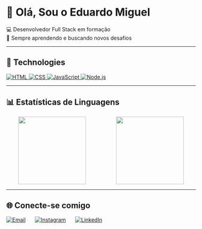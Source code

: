# 👋 Olá, Sou o Eduardo Miguel  

💻 Desenvolvedor Full Stack em formação  
🎯 Sempre aprendendo e buscando novos desafios  

---

## 🚀 Technologies

<!-- HTML -->
<a href="https://developer.mozilla.org/pt-BR/docs/Web/HTML" target="_blank">
  <img src="https://img.shields.io/badge/HTML-E34F26?style=for-the-badge&logo=html5&logoColor=FFFFFF" alt="HTML"/>
</a>

<!-- CSS -->
<a href="https://developer.mozilla.org/pt-BR/docs/Web/CSS" target="_blank">
  <img src="https://img.shields.io/badge/CSS-1572B6?style=for-the-badge&logo=css3&logoColor=FFFFFF" alt="CSS"/>
</a>

<!-- JavaScript -->
<a href="https://developer.mozilla.org/pt-BR/docs/Web/JavaScript" target="_blank">
  <img src="https://img.shields.io/badge/JavaScript-F7DF1E?style=for-the-badge&logo=javascript&logoColor=000000" alt="JavaScript"/>
</a>

<!-- Node.js -->
<a href="https://nodejs.org/" target="_blank">
  <img src="https://img.shields.io/badge/Node.js-339933?style=for-the-badge&logo=node.js&logoColor=FFFFFF" alt="Node.js"/>
</a>

---

## 📊 Estatísticas de Linguagens

<p align="center" style="display: flex; justify-content: center; gap: 80px; flex-wrap: wrap; align-items: center;">
  
  <!-- GitHub Stats geral -->
  <img height="180em" src="https://github-readme-stats.vercel.app/api?username=TWLMORFEU&show_icons=true&count_private=true&include_all_commits=true&title_color=A3C4F3&icon_color=A3C4F3&text_color=A3C4F3&bg_color=000000"/>

  <!-- Gráfico de linguagens em donut -->
  <img height="180em" src="https://github-readme-stats.vercel.app/api/top-langs/?username=TWLMORFEU&layout=donut&langs_count=8&title_color=A3C4F3&text_color=A3C4F3&bg_color=000000&hide_border=false&icon_color=A3C4F3"/>

</p>

---

## 🌐 Conecte-se comigo  

<p align="left" style="display: flex; gap: 25px; flex-wrap: wrap; justify-content: flex-start;">

  <!-- Email -->
  <a href="mailto:eduardomiguel.34521@gmail.com" target="_blank">
    <img src="https://img.shields.io/badge/Email-D14836?style=for-the-badge&logo=gmail&logoColor=FFFFFF" alt="Email"/>
  </a>

  <!-- Instagram -->
  <a href="https://www.instagram.com/edu.st_" target="_blank">
    <img src="https://img.shields.io/badge/Instagram-E1306C?style=for-the-badge&logo=instagram&logoColor=FFFFFF" alt="Instagram"/>
  </a>

  <!-- LinkedIn -->
  <a href="https://www.linkedin.com/in/eduardo-badar%C3%B3-996421347" target="_blank">
        <img src="https://img.shields.io/badge/LinkedIn-0A66C2?style=for-the-badge&logo=linkedin&logoColor=FFFFFF" alt="LinkedIn"/>
  </a>

</p>
